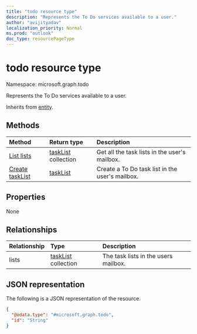 ```yaml
---
title: "todo resource type"
description: "Represents the To Do services available to a user."
author: "avijityadav"
localization_priority: Normal
ms.prod: "outlook"
doc_type: resourcePageType
---
```


# todo resource type

Namespace: microsoft.graph.todo

Represents the To Do services available to a user.

Inherits from [entity](../resources/entity.md).

## Methods
|Method|Return type|Description|
|:---|:---|:---|
|[List lists](../api/todoApp-list-lists.md) | [taskList](todo-tasklist.md) collection | Get all the task lists in the user's mailbox. |
|[Create taskList](../api/todoApp-post-lists.md) | [taskList](todo-tasklist.md) | Create a To Do task list in the user's mailbox. |

## Properties
None

## Relationships
|Relationship|Type|Description|
|:---|:---|:---|
|lists|[taskList](../resources/todo-tasklist.md) collection| The task lists in the users mailbox. |

## JSON representation
The following is a JSON representation of the resource.
<!-- {
  "blockType": "resource",
  "keyProperty": "id",
  "@odata.type": "microsoft.graph.todo",
  "baseType": "microsoft.graph.entity",
  "openType": false
}
-->
``` json
{
  "@odata.type": "#microsoft.graph.todo",
  "id": "String"
}
```



